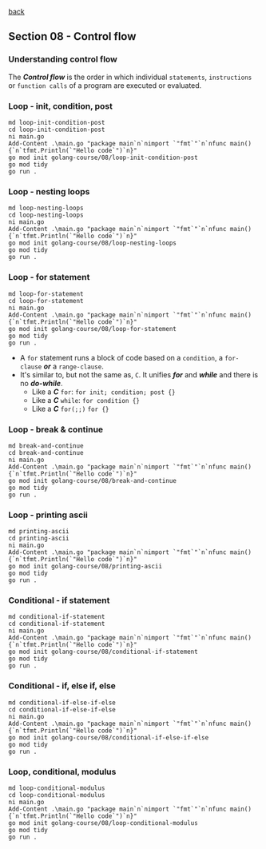 [back](../LOCAL_NOTES.md)

## Section 08 - Control flow    
### Understanding control flow
The ***Control flow*** is the order in which individual `statements`, `instructions` or `function calls` of a program are executed or evaluated.
### Loop - init, condition, post
```
md loop-init-condition-post
cd loop-init-condition-post
ni main.go
Add-Content .\main.go "package main`n`nimport `"fmt`"`n`nfunc main() {`n`tfmt.Println(`"Hello code`")`n}"
go mod init golang-course/08/loop-init-condition-post
go mod tidy
go run .
```
### Loop - nesting loops
```
md loop-nesting-loops
cd loop-nesting-loops
ni main.go
Add-Content .\main.go "package main`n`nimport `"fmt`"`n`nfunc main() {`n`tfmt.Println(`"Hello code`")`n}"
go mod init golang-course/08/loop-nesting-loops
go mod tidy
go run .
```
### Loop - for statement
```
md loop-for-statement
cd loop-for-statement
ni main.go
Add-Content .\main.go "package main`n`nimport `"fmt`"`n`nfunc main() {`n`tfmt.Println(`"Hello code`")`n}"
go mod init golang-course/08/loop-for-statement
go mod tidy
go run .
```
- A `for` statement runs a block of code based on a `condition`, a `for-clause` ***or*** a `range-clause`.
- It's similar to, but not the same as, `C`. It unifies ***for*** and ***while*** and there is no ***do-while***. 
  - Like a ***C*** `for`:
    ```for init; condition; post {}```
  - Like a ***C*** `while`:
    ```for condition {} ```
  - Like a ***C*** `for(;;)`
    ```for {}```
### Loop - break & continue
```
md break-and-continue
cd break-and-continue
ni main.go
Add-Content .\main.go "package main`n`nimport `"fmt`"`n`nfunc main() {`n`tfmt.Println(`"Hello code`")`n}"
go mod init golang-course/08/break-and-continue
go mod tidy
go run .
```
### Loop - printing ascii
```
md printing-ascii
cd printing-ascii
ni main.go
Add-Content .\main.go "package main`n`nimport `"fmt`"`n`nfunc main() {`n`tfmt.Println(`"Hello code`")`n}"
go mod init golang-course/08/printing-ascii
go mod tidy
go run .
```
### Conditional - if statement
```
md conditional-if-statement
cd conditional-if-statement
ni main.go
Add-Content .\main.go "package main`n`nimport `"fmt`"`n`nfunc main() {`n`tfmt.Println(`"Hello code`")`n}"
go mod init golang-course/08/conditional-if-statement
go mod tidy
go run .
```
### Conditional - if, else if, else
```
md conditional-if-else-if-else
cd conditional-if-else-if-else
ni main.go
Add-Content .\main.go "package main`n`nimport `"fmt`"`n`nfunc main() {`n`tfmt.Println(`"Hello code`")`n}"
go mod init golang-course/08/conditional-if-else-if-else
go mod tidy
go run .
```
### Loop, conditional, modulus
```
md loop-conditional-modulus
cd loop-conditional-modulus
ni main.go
Add-Content .\main.go "package main`n`nimport `"fmt`"`n`nfunc main() {`n`tfmt.Println(`"Hello code`")`n}"
go mod init golang-course/08/loop-conditional-modulus
go mod tidy
go run .
```
